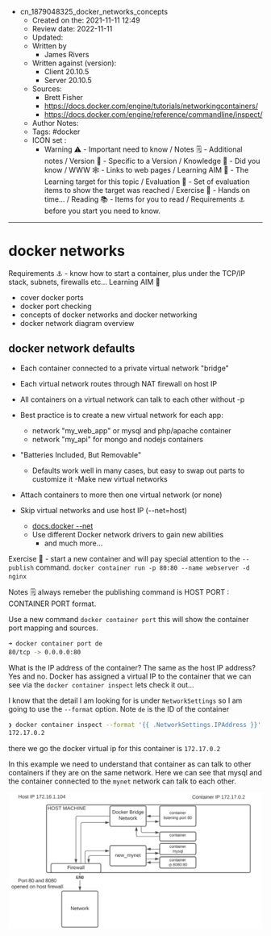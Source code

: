 - cn_1879048325_docker_networks_concepts
	- Created on the: 2021-11-11 12:49
	- Review date: 2022-11-11
	- Updated:
	- Written by 
		- James Rivers
	- Written against (version):
		- Client 20.10.5
		- Server 20.10.5
	- Sources: 
		- Brett Fisher
		- https://docs.docker.com/engine/tutorials/networkingcontainers/
		- https://docs.docker.com/engine/reference/commandline/inspect/
	- Author Notes: 
	- Tags: #docker 
	- ICON set : 
		- Warning ⚠️ - Important need to know / Notes 🗒 - Additional notes / Version 🌱 - Specific to a Version / Knowledge 🧠 - Did you know / WWW 🕸 - Links to web pages / Learning AIM 🎯 - The Learning target for this topic / Evaluation 🧪 - Set of evaluation items to show the target was reached / Exercise 🤸 - Hands on time... /  Reading 📚  - Items for you to read / Requirements ⚓ before you start you need to know.
---
# docker networks
Requirements ⚓ - know how to start a container, plus under the TCP/IP stack, subnets, firewalls etc... 
Learning AIM 🎯 
- cover docker ports
- docker port checking 
- concepts of docker networks  and docker networking 
- docker network diagram overview

## docker network defaults

- Each container connected to a private virtual network "bridge"
- Each virtual network routes through NAT firewall on host IP
- All containers on a virtual network can talk to each other without -p
- Best practice is to create a new virtual network for each app: 
	- network "my_web_app" or mysql and php/apache container
	- network "my_api" for mongo and nodejs containers

- "Batteries Included, But Removable"
	- Defaults work well in many cases, but easy to swap out parts to customize it
-Make new virtual networks
- Attach containers to more then one virtual network (or none) 
- Skip virtual networks and use host IP (--net=host)
	- [docs.docker --net](https://docs.docker.com/engine/tutorials/networkingcontainers/)
	-  Use different Docker network drivers to gain new abilities
		-  and much more...

Exercise 🤸 - start a new container and will pay special attention to the `--publish` command.  `docker container run -p 80:80 --name webserver -d nginx`

Notes 🗒  always remeber the publishing command is HOST PORT : CONTAINER PORT format. 

Use a new command `docker container port`  this will show the container port mapping and sources. 
```bash
➜ docker container port de
80/tcp -> 0.0.0.0:80
```

What is the IP address of the container? The same as the host IP address? Yes and no. Docker has assigned a virtual IP to the container that we can see via the `docker container inspect`  lets check it out...

I know that the detail I am looking for is under `NetworkSettings` so I am going to use the `--format` option.  Note `de` is the ID of the container
```bash
❯ docker container inspect --format '{{ .NetworkSettings.IPAddress }}' de
172.17.0.2
``` 
there we go the docker virtual ip for this container is `172.17.0.2`

In this example we need to understand that container as can talk to other containers if they are on the same network. Here we can see that mysql and the container connected to the `mynet` network can talk to each other.

![](../../attachments/Pasted%20image%2020211111132351.png)






